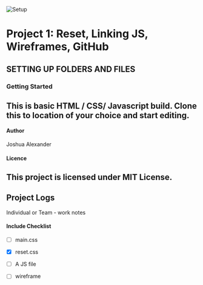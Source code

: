 ![Setup](https://www.phon.ucl.ac.uk/courses/spsci/webprog/images/html-css-js.png)
# Project 1: Reset, Linking JS, Wireframes, GitHub
__SETTING UP FOLDERS AND FILES__
---

### Getting Started
This is basic HTML / CSS/ Javascript build.
Clone this to location of your choice and start editing.
---
#### Author
Joshua Alexander

#### Licence
This project is licensed under MIT License.
---


## Project Logs
Individual or Team - work notes
#### Include Checklist
- [ ] main.css
- [x] reset.css
- [ ] A JS file
- [ ] wireframe



